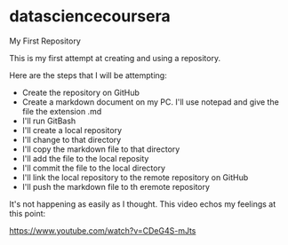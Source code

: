 # datasciencecoursera
My First Repository

This is my first attempt at creating and using a repository.  

Here are the steps that I will be attempting:
* Create the repository on GitHub
* Create a markdown document on my PC.  I'll use notepad and give the file the extension .md
* I'll run GitBash
* I'll create a local repository
* I'll change to that directory
* I'll copy the markdown file to that directory
* I'll add the file to the local reposity
* I'll commit the file to the local directory
* I'll link the local repository to the remote repository on GitHub 
* I'll push the markdown file to th eremote repository

It's not happening as easily as I thought.  This video echos my feelings at this point:
     
https://www.youtube.com/watch?v=CDeG4S-mJts
